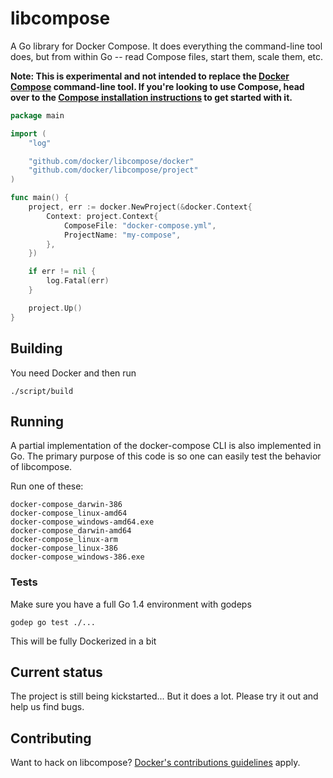 # libcompose

A Go library for Docker Compose. It does everything the command-line tool does, but from within Go -- read Compose files, start them, scale them, etc.

**Note: This is experimental and not intended to replace the [Docker Compose](https://github.com/docker/compose) command-line tool. If you're looking to use Compose, head over to the [Compose installation instructions](http://docs.docker.com/compose/install/) to get started with it.**

```go
package main

import (
	"log"

	"github.com/docker/libcompose/docker"
	"github.com/docker/libcompose/project"
)

func main() {
	project, err := docker.NewProject(&docker.Context{
		Context: project.Context{
			ComposeFile: "docker-compose.yml",
			ProjectName: "my-compose",
		},
	})

	if err != nil {
		log.Fatal(err)
	}

	project.Up()
}
```

## Building

You need Docker and then run

    ./script/build


## Running

A partial implementation of the docker-compose CLI is also implemented in Go. The primary purpose of this code is so one can easily test the behavior of libcompose.

Run one of these:

```
docker-compose_darwin-386
docker-compose_linux-amd64
docker-compose_windows-amd64.exe
docker-compose_darwin-amd64
docker-compose_linux-arm
docker-compose_linux-386
docker-compose_windows-386.exe
```

### Tests

Make sure you have a full Go 1.4 environment with godeps

    godep go test ./...

This will be fully Dockerized in a bit

## Current status

The project is still being kickstarted... But it does a lot.  Please try it out and help us find bugs.

## Contributing

Want to hack on libcompose? [Docker's contributions guidelines](https://github.com/docker/docker/blob/master/CONTRIBUTING.md) apply.

